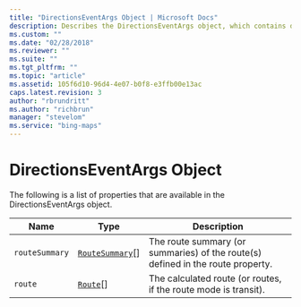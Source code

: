 ```yaml
---
title: "DirectionsEventArgs Object | Microsoft Docs"
description: Describes the DirectionsEventArgs object, which contains direction event arguments, and provides descriptions for each of its properties.
ms.custom: ""
ms.date: "02/28/2018"
ms.reviewer: ""
ms.suite: ""
ms.tgt_pltfrm: ""
ms.topic: "article"
ms.assetid: 105f6d10-96d4-4e07-b0f8-e3ffb00e13ac
caps.latest.revision: 3
author: "rbrundritt"
ms.author: "richbrun"
manager: "stevelom"
ms.service: "bing-maps"
---
```


# DirectionsEventArgs Object

The following is a list of properties that are available in the DirectionsEventArgs object.

| Name         | Type             | Description                                                                     |
|--------------|------------------|---------------------------------------------------------------------------------|
| `routeSummary` | [`RouteSummary`](routesummary-object.md)\[\] | The route summary (or summaries) of the route(s) defined in the route property. |
| `route`        | [`Route`](route-object.md)\[\]        | The calculated route (or routes, if the route mode is transit).                 |